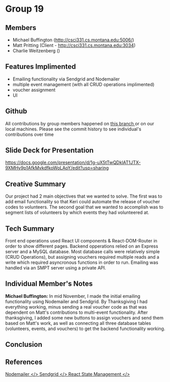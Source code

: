 # Group 19

## Members
 - Michael Buffington (http://csci331.cs.montana.edu:5006/)
 - Matt Pritting (Client - http://csci331.cs.montana.edu:3034)
 - Charlie Weitzenberg ()
 
## Features Implimented
 - Emailing functionality via Sendgrid and Nodemailer
 - multiple event management (with all CRUD operations implimented)
 - voucher assignment
 - UI
 
## Github
All contributions by group members happened on <a href="https://github.com/331F22/Powder/tree/Group-19"> this branch </a> or on our local machines. Please see the commit history to see individual's contributions over time

## Slide Deck for Presentation 
https://docs.google.com/presentation/d/1g-uX5tTwQDklAT1JTX-9XMHy9p1AfkMvkdfkoWoLAoY/edit?usp=sharing

## Creative Summary
Our project had 2 main objectives that we wanted to solve. The first was to add email functionality so that Keri could automate the release of voucher codes to volunteers. The second goal that we wanted to accomplish was to segment lists of volunteers by which events they had volunteered at. 

## Tech  Summary
Front end operations used React UI components & React-DOM-Router in order to show different pages. Backend opperations relied on an Express server and a MySQL database. Most database calls were relatively simple (CRUD Operations), but assigning vouchers required multiple reads and a write which required asyncronous functions in order to run. Emailing was handled via an SMPT server using a private API. 

## Individual Member's Notes

<b>Michael Buffington:</b> In mid November, I made the initial emailing functionality using Nodemailer and Sendgrid. By Thanksgiving I had everything working, minus sending a real voucher code as that was dependent on Matt's contributions to multi-event functionality. After thanksgiving, I added some new buttons to assign vouchers and send them based on Matt's work, as well as connecting all three database tables (volunteers, events, and vouchers) to get the backend functionality working.

## Conclusion



## References
<a href="https://nodemailer.com/about/"> Nodemailer </>
<a href="https://sendgrid.com/"> Sendgrid </>
<a href="https://beta.reactjs.org/learn/managing-state"> React State Management </>
